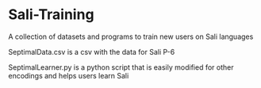 # Sali-Training
A collection of datasets and programs to train new users on Sali languages

SeptimalData.csv is a csv with the data for Sali P-6

SeptimalLearner.py is a python script that is easily modified for other encodings and helps users learn Sali
